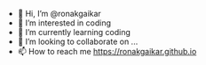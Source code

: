 - 👋 Hi, I’m @ronakgaikar
- 👀 I’m interested in coding
- 🌱 I’m currently learning coding
- 💞️ I’m looking to collaborate on ...
- 📫 How to reach me https://ronakgaikar.github.io

<!---
ronakgaikar/ronakgaikar is a ✨ special ✨ repository because its `README.md` (this file) appears on your GitHub profile.
You can click the Preview link to take a look at your changes.
--->
